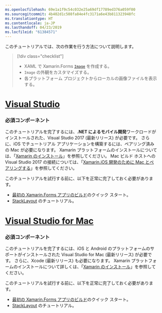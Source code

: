 ```yaml
---
ms.openlocfilehash: 69e1a1f9c54c032e25a69df17789ed376a059f00
ms.sourcegitcommit: 4b402d1c508fa84e4fc3171a6e43b811323948fc
ms.translationtype: HT
ms.contentlocale: ja-JP
ms.lasthandoff: 04/23/2019
ms.locfileid: "61384571"
---
```

このチュートリアルでは、次の作業を行う方法について説明します。

> [!div class="checklist"]
> - XAML で Xamarin.Forms [`Image`](xref:Xamarin.Forms.Image) を作成する。
> - `Image` の外観をカスタマイズする。
> - 各プラットフォーム プロジェクトからローカルの画像ファイルを表示する。

# <a name="visual-studiotabvswin"></a>[Visual Studio](#tab/vswin)

### <a name="prerequisites"></a>必須コンポーネント

このチュートリアルを完了するには、**.NET によるモバイル開発**ワークロードがインストールされた、Visual Studio 2017 (最新リリース) が必要です。 さらに、iOS でチュートリアル アプリケーションを構築するには、ペアリング済みの Mac が必要になります。 Xamarin プラットフォームのインストールについては、「[Xamarin のインストール](~/get-started/installation/index.md)」を参照してください。 Mac ビルド ホストへの Visual Studio 2017 の接続については、「[Xamarin.iOS 開発のために Mac とペアリングする](~/ios/get-started/installation/windows/connecting-to-mac/index.md)」を参照してください。

このチュートリアルを試行する前に、以下を正常に完了しておく必要があります。

- [最初の Xamarin.Forms アプリのビルド](~/get-started/first-app/index.md)のクイック スタート。
- [StackLayout](~/get-started/tutorials/stacklayout/index.yml) のチュートリアル。

# <a name="visual-studio-for-mactabvsmac"></a>[Visual Studio for Mac](#tab/vsmac)

### <a name="prerequisites"></a>必須コンポーネント

このチュートリアルを完了するには、iOS と Android のプラットフォームのサポートがインストールされた Visual Studio for Mac (最新リリース) が必要です。 さらに、Xcode (最新リリース) も必要になります。 Xamarin プラットフォームのインストールについて詳しくは、「[Xamarin のインストール](~/get-started/installation/index.md)」を参照してください。

このチュートリアルを試行する前に、以下を正常に完了しておく必要があります。

- [最初の Xamarin.Forms アプリのビルド](~/get-started/first-app/index.md)のクイック スタート。
- [StackLayout](~/get-started/tutorials/stacklayout/index.yml) のチュートリアル。
